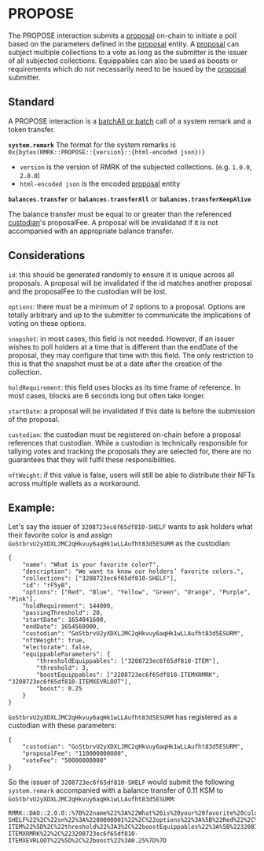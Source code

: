 # PROPOSE

The PROPOSE interaction submits a [proposal](../entities/proposal.md) on-chain to initiate a poll based on the parameters defined in the [proposal](../entities/proposal.md) entity.
A [proposal](../entities/proposal.md) can subject multiple collections to a vote as long as the submitter is the issuer of all subjected collections.
Equippables can also be used as boosts or requirements which do not necessarily need to be issued by the [proposal](../entities/proposal.md) submitter.

## Standard

A PROPOSE interaction is a [batchAll or batch](https://polkadot.js.org/docs/api/cookbook/tx#how-can-i-batch-transactions) call of a system remark and a token transfer.

**`system.remark`**
The format for the system remarks is `0x{bytes(RMRK::PROPOSE::{version}::{html-encoded json})}`
- `version` is the version of RMRK of the subjected collections. (e.g. `1.0.0`, `2.0.0`)
- `html-encoded json` is the encoded [proposal](../entities/proposal.md) entity

**`balances.transfer`** or **`balances.transferAll`** or **`balances.transferKeepAlive`**

The balance transfer must be equal to or greater than the referenced [custodian](../entities/custodian.md)'s proposalFee. A proposal will be invalidated if it is
not accompanied with an appropriate balance transfer.

## Considerations

`id`: this should be generated randomly to ensure it is unique across all proposals. A proposal will be invalidated if the id matches another proposal and the 
proposalFee to the custodian will be lost.

`options`: there must be a minimum of 2 options to a proposal. Options are totally arbitrary and up to the submitter to communicate the implications of voting on these options.

`snapshot`: in most cases, this field is not needed. However, if an issuer wishes to poll holders at a time that is different than the endDate of the proposal, they may
configure that time with this field. The only restriction to this is that the snapshot must be at a date after the creation of the collection.

`holdRequirement`: this field uses blocks as its time frame of reference. In most cases, blocks are 6 seconds long but often take longer.

`startDate`: a proposal will be invalidated if this date is before the submission of the proposal.

`custodian`: the custodian must be registered on-chain before a proposal references that custodian. While a custodian is technically responsible for tallying votes
and tracking the proposals they are selected for, there are no guarantees that they will fulfil these responsibilities.

`nftWeight`: if this value is false, users will still be able to distribute their NFTs across multiple wallets as a workaround.

## Example:

Let's say the issuer of `3208723ec6f65df810-SHELF` wants to ask holders what their favorite color is and assign `GoStbrvU2yXDXLJMC2qHkvuy6aqHk1wLLAufht83d5ESURM` as the custodian:

```
{
	"name": "What is your favorite color?",
	"description": "We want to know our holders’ favorite colors.",
	"collections": ["3208723ec6f65df810-SHELF"],
	"id": "rF5yB",
	"options": ["Red", "Blue", "Yellow", "Green", "Orange", "Purple", "Pink"],
	"holdRequirement": 144000,
	"passingThreshold": 20,
	"startDate": 1654041600,
	"endDate": 1654560000,
	"custodian": "GoStbrvU2yXDXLJMC2qHkvuy6aqHk1wLLAufht83d5ESURM",
	"nftWeight": true,
	"electorate": false,
	"equippableParameters": {
		"thresholdEquippables": ["3208723ec6f65df810-ITEM"],
		"threshold": 3,
		"boostEquippables": ["3208723ec6f65df810-ITEMXRMRK", "3208723ec6f65df810-ITEMXEVRLOOT"],
		"boost": 0.25
	}
}
```

`GoStbrvU2yXDXLJMC2qHkvuy6aqHk1wLLAufht83d5ESURM` has registered as a custodian with these parameters:

```
{
	"custodian": "GoStbrvU2yXDXLJMC2qHkvuy6aqHk1wLLAufht83d5ESURM",
	"proposalFee": "110000000000",
	"voteFee": "50000000000"
}
```

So the issuer of `3208723ec6f65df810-SHELF` would submit the following `system.remark` accompanied with a balance transfer of 0.11 KSM to `GoStbrvU2yXDXLJMC2qHkvuy6aqHk1wLLAufht83d5ESURM`:

```
RMRK::DAO::2.0.0::%7B%22name%22%3A%22What%20is%20your%20favorite%20color%3F%22%2C%22description%22%3A%22We%20want%20to%20know%20our%20holders%E2%80%99%20favorite%20colors.%22%2C%22collection%22%3A%223208723ec6f65df810-SHELF%22%2C%22sn%22%3A%2200000001%22%2C%22options%22%3A%5B%22Red%22%2C%22Blue%22%2C%22Yellow%22%2C%22Green%22%2C%22Orange%22%2C%22Purple%22%2C%22Pink%22%5D%2C%22holdRequirement%22%3A144000%2C%22passingThreshold%22%3A20%2C%22startDate%22%3A1654041600%2C%22endDate%22%3A1654560000%2C%22custodian%22%3A%22GoStbrvU2yXDXLJMC2qHkvuy6aqHk1wLLAufht83d5ESURM%22%2C%22nftWeight%22%3Atrue%2C%22electorate%22%3Afalse%2C%22equippableParameters%22%3A%7B%22thresholdEquippables%22%3A%5B%223208723ec6f65df810-ITEM%22%5D%2C%22threshold%22%3A3%2C%22boostEquippables%22%3A%5B%223208723ec6f65df810-ITEMXRMRK%22%2C%223208723ec6f65df810-ITEMXEVRLOOT%22%5D%2C%22boost%22%3A0.25%7D%7D
```

